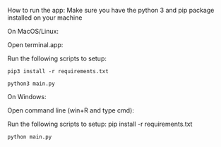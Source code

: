 How to run the app:
Make sure you have the python 3 and pip package installed on your machine 



On MacOS/Linux:

Open terminal.app:

Run the following scripts to setup: 

	pip3 install -r requirements.txt

	python3 main.py


On Windows:

Open command line (win+R and type cmd):

Run the following scripts to setup:
	pip install -r requirements.txt

	python main.py




